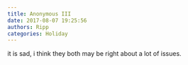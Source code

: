 ```yaml
---
title: Anonymous III
date: 2017-08-07 19:25:56
authors: Ripp
categories: Holiday
---
```


 it is sad, i think they both may be right about a lot of issues.
